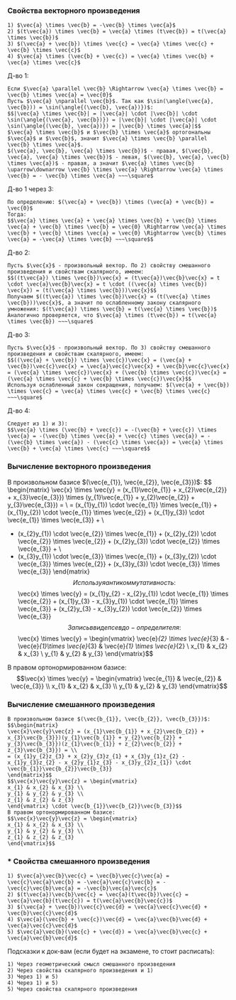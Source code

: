 ### Свойства векторного произведения
```spoiler-markdown
1) $\vec{a} \times \vec{b} = -\vec{b} \times \vec{a}$
2) $(t\vec{a}) \times \vec{b} = \vec{a} \times (t\vec{b}) = t(\vec{a} \times \vec{b})$
3) $(\vec{a} + \vec{b}) \times \vec{c} = \vec{a} \times \vec{c} + \vec{b} \times \vec{c}$
4) $\vec{a} \times (\vec{b} + \vec{c}) = \vec{a} \times \vec{b} + \vec{a} \times \vec{c}$
```

Д-во 1:
```spoiler-markdown
Если $\vec{a} \parallel \vec{b} \Rightarrow \vec{a} \times \vec{b} = \vec{b} \times \vec{a} = \vec{0}$
Пусть $\vec{a} \nparallel \vec{b}$. Так как $\sin(\angle(\vec{a}, \vec{b})) = \sin(\angle{(\vec{b}, \vec{a})})$:
$$|\vec{a} \times \vec{b}| = |\vec{a}| \cdot |\vec{b}| \cdot \sin(\angle{(\vec{a}, \vec{b})}) = |\vec{b}| \cdot |\vec{a}| \cdot \sin(\angle{(\vec{b}, \vec{a})}) = |\vec{b} \times \vec{a}|$$
$\vec{a} \times \vec{b}$ и $\vec{b} \times \vec{a}$ ортогональны $\vec{a}$ и $\vec{b}$, значит $\vec{a} \times \vec{b} \parallel \vec{b} \times \vec{a}$.
$(\vec{a}, \vec{b}, \vec{a} \times \vec{b})$ - правая, $(\vec{b}, \vec{a}, \vec{a} \times \vec{b})$ - левая, $(\vec{b}, \vec{a}, \vec{b} \times \vec{a})$ - правая, а значит $\vec{a} \times \vec{b} \uparrow\downarrow \vec{b} \times \vec{a} \Rightarrow \vec{a} \times \vec{b} = - \vec{b} \times \vec{a} ~~~\square$
```

Д-во 1 через 3:
```spoiler-markdown
По определению: $(\vec{a} + \vec{b}) \times (\vec{a} + \vec{b}) = \vec{0}$
Тогда: 
$$\vec{a} \times \vec{a} + \vec{a} \times \vec{b} + \vec{b} \times \vec{a} + \vec{b} \times \vec{b} = \vec{0} \Rightarrow \vec{a} \times \vec{b} + \vec{b} \times \vec{a} = \vec{0} \Rightarrow \vec{b} \times \vec{a} = -\vec{a} \times \vec{b} ~~~\square$$
```

Д-во 2:
```spoiler-markdown
Пусть $\vec{x}$ - произвольный вектор. По 2) свойству смешанного произведения и свойствам скалярного, имеем:
$$((t\vec{a}) \times \vec{b})\vec{x} = (t\vec{a})\vec{b}\vec{x} = t \cdot \vec{a}\vec{b}\vec{x} = t \cdot ((\vec{a} \times \vec{b}) \vec{x}) = (t(\vec{a} \times \vec{b}))\vec{x}$$
Получаем $((t\vec{a}) \times \vec{b})\vec{x} = (t(\vec{a} \times \vec{b}))\vec{x}$, а значит по ослабленному закону скалярного умножения: $(t\vec{a}) \times \vec{b} = t(\vec{a} \times \vec{b})$
Аналогично проверяется, что $\vec{a} \times (t\vec{b}) = t(\vec{a} \times \vec{b}) ~~~\square$
```

Д-во 3:
```spoiler-markdown
Пусть $\vec{x}$ - произвольный вектор. По 3) свойству смешанного произведения и свойствам скалярного, имеем:
$$((\vec{a} + \vec{b}) \times \vec{c})\vec{x} = (\vec{a} + \vec{b})\vec{c}\vec{x} = \vec{a}\vec{c}\vec{x} + \vec{b}\vec{c}\vec{x} = (\vec{a} \times \vec{c})\vec{x} + (\vec{b} \times \vec{c})\vec{x} = (\vec{a} \times \vec{c} + \vec{b} \times \vec{c})\vec{x}$$
Используя ослабленный закон сокращения, получаем: $(\vec{a} + \vec{b}) \times \vec{c} = \vec{a} \times \vec{c} + \vec{b} \times \vec{c} ~~~\square$
```

Д-во 4:
```spoiler-markdown
Следует из 1) и 3):
$$\vec{a} \times (\vec{b} + \vec{c}) = -(\vec{b} + \vec{c}) \times \vec{a} = -(\vec{b} \times \vec{a} + \vec{c} \times \vec{a}) = -(\vec{b} \times \vec{a}) - (\vec{c} \times \vec{a}) = \vec{a} \times \vec{b} + \vec{a} \times \vec{c} ~~~\square$$
```

### Вычисление векторного произведения
В произвольном базисе $(\vec{e_{1}}, \vec{e_{2}}, \vec{e_{3}})$:
$$
\begin{matrix}
\vec{x} \times \vec{y} = (x_{1}\vec{e_{1}} + x_{2}\vec{e_{2}} + x_{3}\vec{e_{3}}) \times (y_{1}\vec{e_{1}} + y_{2}\vec{e_{2}} + y_{3}\vec{e_{3}}) =  \\
= (x_{1}y_{1}) \cdot \vec{e_{1}} \times \vec{e_{1}} + (x_{1}y_{2}) \cdot \vec{e_{1}} \times \vec{e_{2}} + (x_{1}y_{3}) \cdot \vec{e_{1}} \times \vec{e_{3}} + \\
+ (x_{2}y_{1}) \cdot \vec{e_{2}} \times \vec{e_{1}} + (x_{2}y_{2}) \cdot \vec{e_{2}} \times \vec{e_{2}} + (x_{2}y_{3}) \cdot \vec{e_{2}} \times \vec{e_{3}} + \\
+ (x_{3}y_{1}) \cdot \vec{e_{3}} \times \vec{e_{1}} + (x_{3}y_{2}) \cdot \vec{e_{3}} \times \vec{e_{2}} + (x_{3}y_{3}) \cdot \vec{e_{3}} \times \vec{e_{3}}
\end{matrix}
$$
Используя антикоммутативность:
$$\vec{x} \times \vec{y} = (x_{1}y_{2} - x_{2}y_{1}) \cdot \vec{e_{1}} \times \vec{e_{2}} + (x_{1}y_{3} - x_{3}y_{1}) \cdot \vec{e_{1}} \times \vec{e_{3}} + (x_{2}y_{3} - x_{3}y_{2}) \cdot \vec{e_{2}} \times \vec{e_{3}}$$
Запись в виде псевдо-определителя:
$$\vec{x} \times \vec{y} = \begin{vmatrix}
\vec{e}_{2} \times \vec{e}_{3} & -\vec{e}_{1}\times \vec{e}_{3} & \vec{e}_{1} \times \vec{e}_{2} \\
x_{1} & x_{2} & x_{3} \\
y_{1} & y_{2} & y_{3}
\end{vmatrix}$$

В правом ортонормированном базисе:
$$\vec{x} \times \vec{y} = \begin{vmatrix}
\vec{e_{1}} & \vec{e_{2}} & \vec{e_{3}} \\
x_{1} & x_{2} & x_{3} \\
y_{1} & y_{2} & y_{3}
\end{vmatrix}$$

### Вычисление смешанного произведения
```spoiler-markdown
В произвольном базисе $(\vec{b_{1}}, \vec{b_{2}}, \vec{b_{3}})$:
$$\begin{matrix}
\vec{x}\vec{y}\vec{z} = (x_{1}\vec{b_{1}} + x_{2}\vec{b_{2}} + x_{3}\vec{b_{3}})(y_{1}\vec{b_{1}} + y_{2}\vec{b_{2}} + y_{3}\vec{b_{3}})(z_{1}\vec{b_{1}} + z_{2}\vec{b_{2}} + z_{3}\vec{b_{3}}) = \\
= (x_{1}y_{2}z_{3} + x_{2}y_{3}z_{1} + x_{3}y_{1}z_{2} - x_{1}y_{3}z_{2} - x_{2}y_{1}z_{3} - x_{3}y_{2}z_{1}) \cdot \vec{b_{1}}\vec{b_{2}}\vec{b_{3}}
\end{matrix}$$
$$\vec{x}\vec{y}\vec{z} = \begin{vmatrix}
x_{1} & x_{2} & x_{3} \\
y_{1} & y_{2} & y_{3} \\
z_{1} & z_{2} & z_{3}
\end{vmatrix} \cdot \vec{b_{1}}\vec{b_{2}}\vec{b_{3}}$$
В правом ортонормированном базисе:
$$\vec{x}\vec{y}\vec{z} = \begin{vmatrix}
x_{1} & x_{2} & x_{3} \\
y_{1} & y_{2} & y_{3} \\
z_{1} & z_{2} & z_{3}
\end{vmatrix}$$
```

### * Свойства смешанного произведения
```spoiler-markdown
1) $\vec{a}\vec{b}\vec{c} = \vec{b}\vec{c}\vec{a} = \vec{c}\vec{a}\vec{b} = -\vec{a}\vec{c}\vec{b} = -\vec{c}\vec{b}\vec{a} = -\vec{b}\vec{a}\vec{c}$
2) $(t\vec{a})\vec{b}\vec{c} = \vec{a}(t\vec{b})\vec{c} = \vec{a}\vec{b}(t\vec{c}) = t(\vec{a}\vec{b}\vec{c})$
3) $(\vec{a} + \vec{b})\vec{c}\vec{d} = \vec{a}\vec{c}\vec{d} + \vec{b}\vec{c}\vec{d}$
4) $\vec{a}(\vec{b} + \vec{c})\vec{d} = \vec{a}\vec{b}\vec{d} + \vec{a}\vec{c}\vec{d}$
5) $\vec{a}\vec{b}(\vec{c} + \vec{d}) = \vec{a}\vec{b}\vec{c} + \vec{a}\vec{b}\vec{d}$
```

Подсказки к док-вам (если будет на экзамене, то стоит расписать):
```spoiler-markdown
1) Через геометрический смысл смешанного произведения
2) Через свойства скалярного произведения и 1)
3) Через 1) и 5)
4) Через 1) и 5)
5) Через свойства скалярного произведения
```